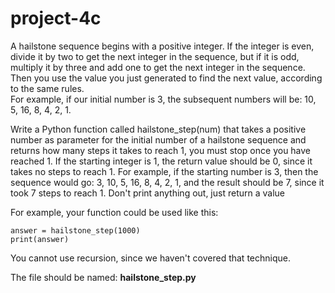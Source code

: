 # project-4c

A hailstone sequence begins with a positive integer. 
If the integer is even, divide it by two to get the next integer in the sequence, but if it is odd, multiply it by three and add one to get the next integer in the sequence. 
Then you use the value you just generated to find the next value, according to the same rules.  
For example, if our initial number is 3, the subsequent numbers will be: 10, 5, 16, 8, 4, 2, 1.

Write a Python function called hailstone_step(num) that takes a positive number as parameter for the initial number of a hailstone sequence and returns how many steps it takes to reach 1, you must stop once you have reached 1.
If the starting integer is 1, the return value should be 0, since it takes no steps to reach 1. 
For example, if the starting number is 3, then the sequence would go: 3, 10, 5, 16, 8, 4, 2, 1, and the result should be 7, since it took 7 steps to reach 1. 
Don't print anything out, just return a value

For example, your function could be used like this:
```
answer = hailstone_step(1000)
print(answer)
```

You cannot use recursion, since we haven't covered that technique.

The file should be named: **hailstone_step.py**
